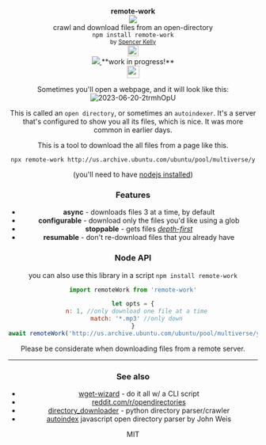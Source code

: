<div align="center">
  <img height="15px" src="https://user-images.githubusercontent.com/399657/68221862-17ceb980-ffb8-11e9-87d4-7b30b6488f16.png"/>
  <div><b>remote-work</b></div>
  <img src="https://user-images.githubusercontent.com/399657/68222691-6597f180-ffb9-11e9-8a32-a7f38aa8bded.png"/>
  <div>crawl and download files from an open-directory</div>
  <div><code>npm install remote-work</code></div>
  <div align="center">
    <sub>
      by
      <a href="https://spencermounta.in/">Spencer Kelly</a> 
    </sub>
  </div>
  <img height="22px" src="https://user-images.githubusercontent.com/399657/68221862-17ceb980-ffb8-11e9-87d4-7b30b6488f16.png"/>
</div>

<div align="center">
  <div>
    <a href="https://npmjs.org/package/remote-work">
    <img src="https://img.shields.io/npm/v/remote-work.svg?style=flat-square" />
  </a>
**work in progress!**
</div>

<!-- spacer -->
<img height="25px" src="https://user-images.githubusercontent.com/399657/68221862-17ceb980-ffb8-11e9-87d4-7b30b6488f16.png"/>


Sometimes you'll open a webpage, and it will look like this:
![2023-06-20-2trmhOpU](https://github.com/spencermountain/remote-work/assets/399657/0849ff32-d9f6-4776-a7d3-dd02ba6bc1c5)

This is called an `open directory`, or sometimes an `autoindexer`. It's a server that's configured to show you all its files, which is nice. It was more common in earlier days.

This is a tool to download the all files from a page like this.

```
npx remote-work http://us.archive.ubuntu.com/ubuntu/pool/multiverse/y
```
(you'll need to have [nodejs installed](https://nodejs.dev/en/download/))

### Features
* **async** - downloads files 3 at a time, by default
* **configurable** - download only the files you'd like using a glob
* **stoppable** - gets files *[depth-first](https://www.codecademy.com/article/tree-traversal)*
* **resumable** - don't re-download files that you already have

### Node API
you can also use this library in a script
`npm install remote-work`

```js
import remoteWork from 'remote-work'

let opts = {
  n: 1, //only download one file at a time
  match: '*.mp3' //only down
}
await remoteWork('http://us.archive.ubuntu.com/ubuntu/pool/multiverse/y', opts)

```

Please be considerate when downloading files from a remote server.

---

### See also
* [wget-wizard](https://www.whatismybrowser.com/developers/tools/wget-wizard/) - do it all w/ a CLI script
* [reddit.com/r/opendirectories](http://reddit.com/r/opendirectories)
* [directory_downloader](https://github.com/SuperVegetoo/directory_downloader) - python directory parser/crawler
* [autoindex](https://github.com/weisjohn/autoindex) javascript open directory parser by John Weis

MIT

